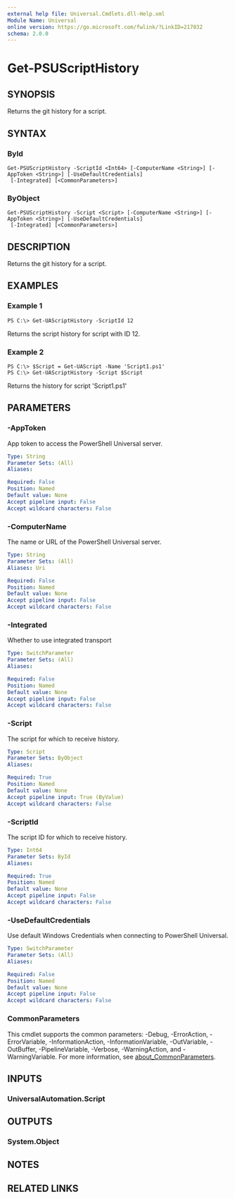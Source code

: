 ```yaml
---
external help file: Universal.Cmdlets.dll-Help.xml
Module Name: Universal
online version: https://go.microsoft.com/fwlink/?LinkID=217032
schema: 2.0.0
---
```


# Get-PSUScriptHistory

## SYNOPSIS
Returns the git history for a script.

## SYNTAX

### ById
```
Get-PSUScriptHistory -ScriptId <Int64> [-ComputerName <String>] [-AppToken <String>] [-UseDefaultCredentials]
 [-Integrated] [<CommonParameters>]
```

### ByObject
```
Get-PSUScriptHistory -Script <Script> [-ComputerName <String>] [-AppToken <String>] [-UseDefaultCredentials]
 [-Integrated] [<CommonParameters>]
```

## DESCRIPTION
Returns the git history for a script.

## EXAMPLES

### Example 1
```
PS C:\> Get-UAScriptHistory -ScriptId 12
```

Returns the script history for script with ID 12.

### Example 2
```
PS C:\> $Script = Get-UAScript -Name 'Script1.ps1'
PS C:\> Get-UAScriptHistory -Script $Script
```

Returns the history for script 'Script1.ps1'

## PARAMETERS

### -AppToken
App token to access the PowerShell Universal server. 

```yaml
Type: String
Parameter Sets: (All)
Aliases:

Required: False
Position: Named
Default value: None
Accept pipeline input: False
Accept wildcard characters: False
```

### -ComputerName
The name or URL of the PowerShell Universal server.

```yaml
Type: String
Parameter Sets: (All)
Aliases: Uri

Required: False
Position: Named
Default value: None
Accept pipeline input: False
Accept wildcard characters: False
```

### -Integrated
Whether to use integrated transport

```yaml
Type: SwitchParameter
Parameter Sets: (All)
Aliases:

Required: False
Position: Named
Default value: None
Accept pipeline input: False
Accept wildcard characters: False
```

### -Script
The script for which to receive history.

```yaml
Type: Script
Parameter Sets: ByObject
Aliases:

Required: True
Position: Named
Default value: None
Accept pipeline input: True (ByValue)
Accept wildcard characters: False
```

### -ScriptId
The script ID for which to receive history.

```yaml
Type: Int64
Parameter Sets: ById
Aliases:

Required: True
Position: Named
Default value: None
Accept pipeline input: False
Accept wildcard characters: False
```

### -UseDefaultCredentials
Use default Windows Credentials when connecting to PowerShell Universal.

```yaml
Type: SwitchParameter
Parameter Sets: (All)
Aliases:

Required: False
Position: Named
Default value: None
Accept pipeline input: False
Accept wildcard characters: False
```

### CommonParameters
This cmdlet supports the common parameters: -Debug, -ErrorAction, -ErrorVariable, -InformationAction, -InformationVariable, -OutVariable, -OutBuffer, -PipelineVariable, -Verbose, -WarningAction, and -WarningVariable. For more information, see [about_CommonParameters](http://go.microsoft.com/fwlink/?LinkID=113216).

## INPUTS

### UniversalAutomation.Script
## OUTPUTS

### System.Object
## NOTES

## RELATED LINKS
